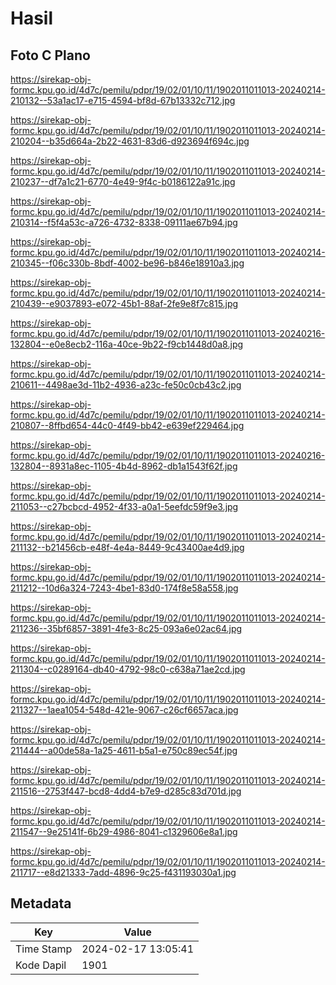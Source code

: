 # Hasil

## Foto C Plano

https://sirekap-obj-formc.kpu.go.id/4d7c/pemilu/pdpr/19/02/01/10/11/1902011011013-20240214-210132--53a1ac17-e715-4594-bf8d-67b13332c712.jpg

https://sirekap-obj-formc.kpu.go.id/4d7c/pemilu/pdpr/19/02/01/10/11/1902011011013-20240214-210204--b35d664a-2b22-4631-83d6-d923694f694c.jpg

https://sirekap-obj-formc.kpu.go.id/4d7c/pemilu/pdpr/19/02/01/10/11/1902011011013-20240214-210237--df7a1c21-6770-4e49-9f4c-b0186122a91c.jpg

https://sirekap-obj-formc.kpu.go.id/4d7c/pemilu/pdpr/19/02/01/10/11/1902011011013-20240214-210314--f5f4a53c-a726-4732-8338-09111ae67b94.jpg

https://sirekap-obj-formc.kpu.go.id/4d7c/pemilu/pdpr/19/02/01/10/11/1902011011013-20240214-210345--f06c330b-8bdf-4002-be96-b846e18910a3.jpg

https://sirekap-obj-formc.kpu.go.id/4d7c/pemilu/pdpr/19/02/01/10/11/1902011011013-20240214-210439--e9037893-e072-45b1-88af-2fe9e8f7c815.jpg

https://sirekap-obj-formc.kpu.go.id/4d7c/pemilu/pdpr/19/02/01/10/11/1902011011013-20240216-132804--e0e8ecb2-116a-40ce-9b22-f9cb1448d0a8.jpg

https://sirekap-obj-formc.kpu.go.id/4d7c/pemilu/pdpr/19/02/01/10/11/1902011011013-20240214-210611--4498ae3d-11b2-4936-a23c-fe50c0cb43c2.jpg

https://sirekap-obj-formc.kpu.go.id/4d7c/pemilu/pdpr/19/02/01/10/11/1902011011013-20240214-210807--8ffbd654-44c0-4f49-bb42-e639ef229464.jpg

https://sirekap-obj-formc.kpu.go.id/4d7c/pemilu/pdpr/19/02/01/10/11/1902011011013-20240216-132804--8931a8ec-1105-4b4d-8962-db1a1543f62f.jpg

https://sirekap-obj-formc.kpu.go.id/4d7c/pemilu/pdpr/19/02/01/10/11/1902011011013-20240214-211053--c27bcbcd-4952-4f33-a0a1-5eefdc59f9e3.jpg

https://sirekap-obj-formc.kpu.go.id/4d7c/pemilu/pdpr/19/02/01/10/11/1902011011013-20240214-211132--b21456cb-e48f-4e4a-8449-9c43400ae4d9.jpg

https://sirekap-obj-formc.kpu.go.id/4d7c/pemilu/pdpr/19/02/01/10/11/1902011011013-20240214-211212--10d6a324-7243-4be1-83d0-174f8e58a558.jpg

https://sirekap-obj-formc.kpu.go.id/4d7c/pemilu/pdpr/19/02/01/10/11/1902011011013-20240214-211236--35bf6857-3891-4fe3-8c25-093a6e02ac64.jpg

https://sirekap-obj-formc.kpu.go.id/4d7c/pemilu/pdpr/19/02/01/10/11/1902011011013-20240214-211304--c0289164-db40-4792-98c0-c638a71ae2cd.jpg

https://sirekap-obj-formc.kpu.go.id/4d7c/pemilu/pdpr/19/02/01/10/11/1902011011013-20240214-211327--1aea1054-548d-421e-9067-c26cf6657aca.jpg

https://sirekap-obj-formc.kpu.go.id/4d7c/pemilu/pdpr/19/02/01/10/11/1902011011013-20240214-211444--a00de58a-1a25-4611-b5a1-e750c89ec54f.jpg

https://sirekap-obj-formc.kpu.go.id/4d7c/pemilu/pdpr/19/02/01/10/11/1902011011013-20240214-211516--2753f447-bcd8-4dd4-b7e9-d285c83d701d.jpg

https://sirekap-obj-formc.kpu.go.id/4d7c/pemilu/pdpr/19/02/01/10/11/1902011011013-20240214-211547--9e25141f-6b29-4986-8041-c1329606e8a1.jpg

https://sirekap-obj-formc.kpu.go.id/4d7c/pemilu/pdpr/19/02/01/10/11/1902011011013-20240214-211717--e8d21333-7add-4896-9c25-f431193030a1.jpg


## Metadata

| Key        | Value               |
| ---------- | ------------------- |
| Time Stamp | 2024-02-17 13:05:41 |
| Kode Dapil | 1901                |



